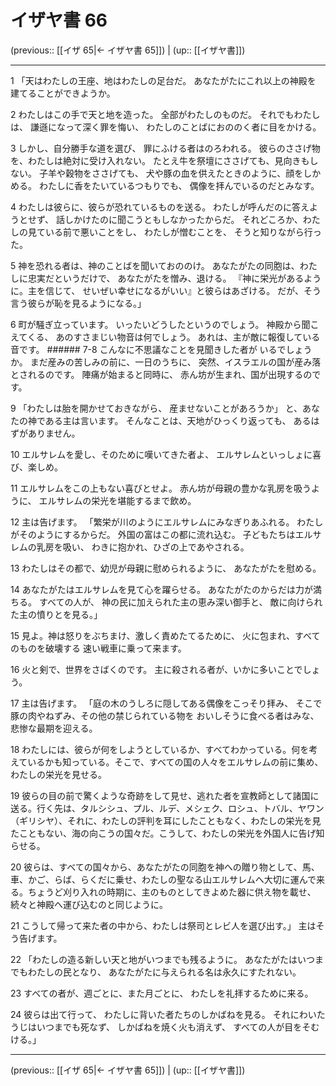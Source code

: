 # イザヤ書 66

(previous:: [[イザ 65|← イザヤ書 65]]) | (up:: [[イザヤ書]])

***


1 「天はわたしの王座、地はわたしの足台だ。 あなたがたにこれ以上の神殿を 建てることができようか。 

2 わたしはこの手で天と地を造った。 全部がわたしのものだ。 それでもわたしは、 謙遜になって深く罪を悔い、 わたしのことばにおののく者に目をかける。 

3 しかし、自分勝手な道を選び、 罪にふける者はのろわれる。 彼らのささげ物を、わたしは絶対に受け入れない。 たとえ牛を祭壇にささげても、見向きもしない。 子羊や穀物をささげても、 犬や豚の血を供えたときのように、顔をしかめる。 わたしに香をたいているつもりでも、 偶像を拝んでいるのだとみなす。 

4 わたしは彼らに、彼らが恐れているものを送る。 わたしが呼んだのに答えようとせず、 話しかけたのに聞こうともしなかったからだ。 それどころか、わたしの見ている前で悪いことをし、 わたしが憎むことを、 そうと知りながら行った。 

5 神を恐れる者は、神のことばを聞いておののけ。 あなたがたの同胞は、わたしに忠実だというだけで、 あなたがたを憎み、退ける。 『神に栄光があるように。主を信じて、 せいぜい幸せになるがいい』と彼らはあざける。 だが、そう言う彼らが恥を見るようになる。」 

6 町が騒ぎ立っています。 いったいどうしたというのでしょう。 神殿から聞こえてくる、 あのすさまじい物音は何でしょう。 あれは、主が敵に報復している音です。 ###### 7-8 こんなに不思議なことを見聞きした者が いるでしょうか。 まだ産みの苦しみの前に、一日のうちに、 突然、イスラエルの国が産み落とされるのです。 陣痛が始まると同時に、 赤ん坊が生まれ、国が出現するのです。 

9 「わたしは胎を開かせておきながら、 産ませないことがあろうか」 と、あなたの神である主は言います。 そんなことは、天地がひっくり返っても、 あるはずがありません。 

10 エルサレムを愛し、そのために嘆いてきた者よ、 エルサレムといっしょに喜び、楽しめ。 

11 エルサレムをこの上もない喜びとせよ。 赤ん坊が母親の豊かな乳房を吸うように、 エルサレムの栄光を堪能するまで飲め。 

12 主は告げます。 「繁栄が川のようにエルサレムにみなぎりあふれる。 わたしがそのようにするからだ。 外国の富はこの都に流れ込む。 子どもたちはエルサレムの乳房を吸い、 わきに抱かれ、ひざの上であやされる。 

13 わたしはその都で、幼児が母親に慰められるように、 あなたがたを慰める。 

14 あなたがたはエルサレムを見て心を躍らせる。 あなたがたのからだは力が満ちる。 すべての人が、 神の民に加えられた主の恵み深い御手と、 敵に向けられた主の憤りとを見る。」 

15 見よ。神は怒りをぶちまけ、激しく責めたてるために、 火に包まれ、すべてのものを破壊する 速い戦車に乗って来ます。 

16 火と剣で、世界をさばくのです。 主に殺される者が、いかに多いことでしょう。 

17 主は告げます。 「庭の木のうしろに隠してある偶像をこっそり拝み、 そこで豚の肉やねずみ、その他の禁じられている物を おいしそうに食べる者はみな、悲惨な最期を迎える。 

18 わたしには、彼らが何をしようとしているか、すべてわかっている。何を考えているかも知っている。そこで、すべての国の人々をエルサレムの前に集め、わたしの栄光を見せる。 

19 彼らの目の前で驚くような奇跡をして見せ、逃れた者を宣教師として諸国に送る。行く先は、タルシシュ、プル、ルデ、メシェク、ロシュ、トバル、ヤワン（ギリシヤ）、それに、わたしの評判を耳にしたこともなく、わたしの栄光を見たこともない、海の向こうの国々だ。こうして、わたしの栄光を外国人に告げ知らせる。 

20 彼らは、すべての国々から、あなたがたの同胞を神への贈り物として、馬、車、かご、らば、らくだに乗せ、わたしの聖なる山エルサレムへ大切に運んで来る。ちょうど刈り入れの時期に、主のものとしてきよめた器に供え物を載せ、続々と神殿へ運び込むのと同じように。 

21 こうして帰って来た者の中から、わたしは祭司とレビ人を選び出す。」 主はそう告げます。 

22 「わたしの造る新しい天と地がいつまでも残るように。 あなたがたはいつまでもわたしの民となり、 あなたがたに与えられる名は永久にすたれない。 

23 すべての者が、週ごとに、また月ごとに、 わたしを礼拝するために来る。 

24 彼らは出て行って、 わたしに背いた者たちのしかばねを見る。 それにわいたうじはいつまでも死なず、 しかばねを焼く火も消えず、 すべての人が目をそむける。」

***

(previous:: [[イザ 65|← イザヤ書 65]]) | (up:: [[イザヤ書]])
